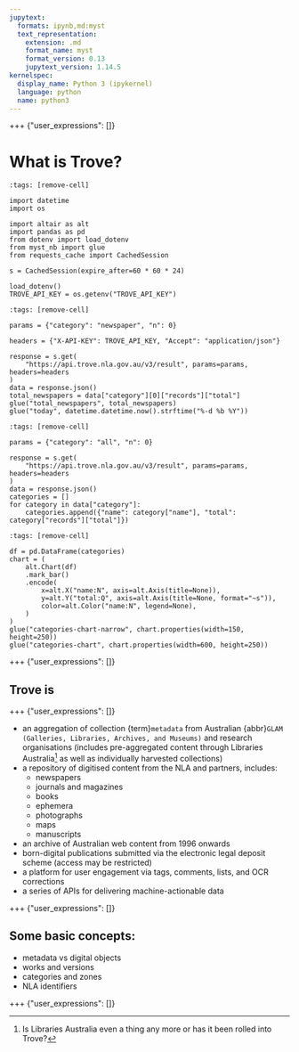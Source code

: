 ```yaml
---
jupytext:
  formats: ipynb,md:myst
  text_representation:
    extension: .md
    format_name: myst
    format_version: 0.13
    jupytext_version: 1.14.5
kernelspec:
  display_name: Python 3 (ipykernel)
  language: python
  name: python3
---
```


+++ {"user_expressions": []}

# What is Trove?

```{code-cell} ipython3
:tags: [remove-cell]

import datetime
import os

import altair as alt
import pandas as pd
from dotenv import load_dotenv
from myst_nb import glue
from requests_cache import CachedSession

s = CachedSession(expire_after=60 * 60 * 24)

load_dotenv()
TROVE_API_KEY = os.getenv("TROVE_API_KEY")
```

```{code-cell} ipython3
:tags: [remove-cell]

params = {"category": "newspaper", "n": 0}

headers = {"X-API-KEY": TROVE_API_KEY, "Accept": "application/json"}

response = s.get(
    "https://api.trove.nla.gov.au/v3/result", params=params, headers=headers
)
data = response.json()
total_newspapers = data["category"][0]["records"]["total"]
glue("total_newspapers", total_newspapers)
glue("today", datetime.datetime.now().strftime("%-d %b %Y"))
```

```{code-cell} ipython3
:tags: [remove-cell]

params = {"category": "all", "n": 0}

response = s.get(
    "https://api.trove.nla.gov.au/v3/result", params=params, headers=headers
)
data = response.json()
categories = []
for category in data["category"]:
    categories.append({"name": category["name"], "total": category["records"]["total"]})
```

```{code-cell} ipython3
:tags: [remove-cell]

df = pd.DataFrame(categories)
chart = (
    alt.Chart(df)
    .mark_bar()
    .encode(
        x=alt.X("name:N", axis=alt.Axis(title=None)),
        y=alt.Y("total:Q", axis=alt.Axis(title=None, format="~s")),
        color=alt.Color("name:N", legend=None),
    )
)
glue("categories-chart-narrow", chart.properties(width=150, height=250))
glue("categories-chart", chart.properties(width=600, height=250))
```

+++ {"user_expressions": []}

## Trove is

+++ {"user_expressions": []}

- an aggregation of collection {term}`metadata` from Australian {abbr}`GLAM (Galleries, Libraries, Archives, and Museums)` and research organisations (includes pre-aggregated content through Libraries Australia[^LA] as well as individually harvested collections)
- a repository of digitised content from the NLA and partners, includes:
    - newspapers
    - journals and magazines
    - books
    - ephemera
    - photographs
    - maps
    - manuscripts
- an archive of Australian web content from 1996 onwards
- born-digital publications submitted via the electronic legal deposit scheme (access may be restricted)
- a platform for user engagement via tags, comments, lists, and OCR corrections
- a series of APIs for delivering machine-actionable data

+++ {"user_expressions": []}

## Some basic concepts:

- metadata vs digital objects
- works and versions
- categories and zones
- NLA identifiers

+++ {"user_expressions": []}

[^LA]: Is Libraries Australia even a thing any more or has it been rolled into Trove?

